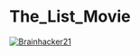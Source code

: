 # The_List_Movie
[![Brainhacker21](https://circleci.com/gh/brainhacker21/The_List_Movie.svg?style=svg)](https://circleci.com/gh/brainhacker21/The_List_Movie)
